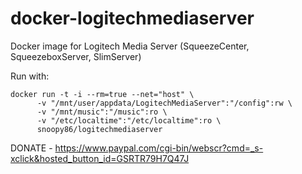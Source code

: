 # docker-logitechmediaserver

Docker image for Logitech Media Server (SqueezeCenter, SqueezeboxServer, SlimServer)

Run with:

```
docker run -t -i --rm=true --net="host" \
      -v "/mnt/user/appdata/LogitechMediaServer":"/config":rw \
	  -v "/mnt/music":"/music":ro \
      -v "/etc/localtime":"/etc/localtime":ro \
      snoopy86/logitechmediaserver
```

DONATE - https://www.paypal.com/cgi-bin/webscr?cmd=_s-xclick&hosted_button_id=GSRTR79H7Q47J